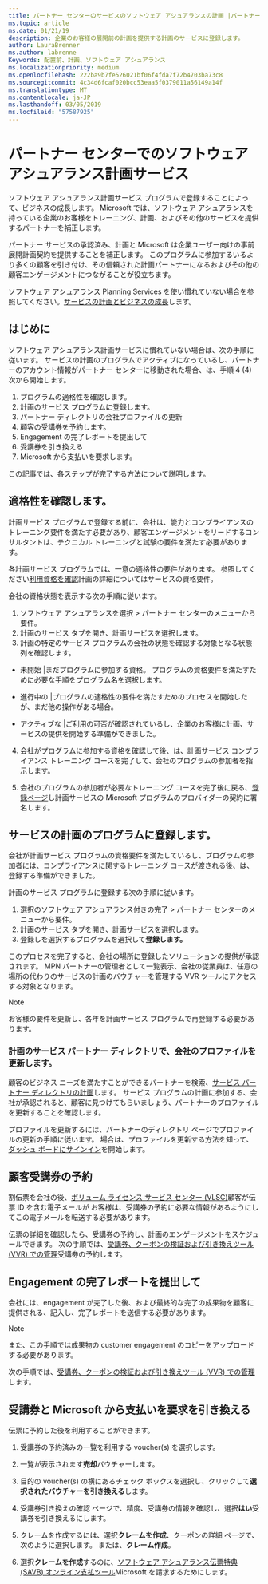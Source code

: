 ```yaml
---
title: パートナー センターのサービスのソフトウェア アシュアランスの計画 |パートナー センター
ms.topic: article
ms.date: 01/21/19
description: 企業のお客様の展開前の計画を提供する計画のサービスに登録します。
author: LauraBrenner
ms.author: labrenne
Keywords: 配置前、計画、ソフトウェア アシュアランス
ms.localizationpriority: medium
ms.openlocfilehash: 222ba9b7fe526021bf06f4fda7f72b4703ba73c8
ms.sourcegitcommit: 4c34d6fcaf020bcc53eaa5f0379011a56149a14f
ms.translationtype: MT
ms.contentlocale: ja-JP
ms.lasthandoff: 03/05/2019
ms.locfileid: "57587925"
---
```

# <a name="software-assurance-planning-services-in-partner-center"></a>パートナー センターでのソフトウェア アシュアランス計画サービス

ソフトウェア アシュアランス計画サービス プログラムで登録することによって、ビジネスの成長します。 Microsoft では、ソフトウェア アシュアランスを持っている企業のお客様をトレーニング、計画、およびその他のサービスを提供するパートナーを補正します。

パートナー サービスの承認済み、計画と Microsoft は企業ユーザー向けの事前展開計画契約を提供することを補正します。 このプログラムに参加するいるより多くの顧客を引き付け、その信頼された計画パートナーになるおよびその他の顧客エンゲージメントにつながることが役立ちます。

ソフトウェア アシュアランス Planning Services を使い慣れていない場合を参照してください。[サービスの計画とビジネスの成長](https://planningservices.partners.extranet.microsoft.com/en/Pages/default.aspx)します。


## <a name="get-started"></a>はじめに

ソフトウェア アシュアランス計画サービスに慣れていない場合は、次の手順に従います。 サービスの計画のプログラムでアクティブになっているし、パートナーのアカウント情報がパートナー センターに移動された場合、は、手順 4 (4) 次から開始します。 

1. プログラムの適格性を確認します。 
2. 計画のサービス プログラムに登録します。
3. パートナー ディレクトリの会社プロファイルの更新
4. 顧客の受講券を予約します。 
5. Engagement の完了レポートを提出して
6. 受講券を引き換える 
7. Microsoft から支払いを要求します。

この記事では、各ステップが完了する方法について説明します。

## <a name="confirm-eligibility"></a>適格性を確認します。

計画サービス プログラムで登録する前に、会社は、能力とコンプライアンスのトレーニング要件を満たす必要があり、顧客エンゲージメントをリードするコンサルタントは、テクニカル トレーニングと試験の要件を満たす必要があります。 

各計画サービス プログラムでは、一意の適格性の要件があります。 参照してください[利用資格を確認](https://planningservices.partners.extranet.microsoft.com/en/Pages/partnereligibilityrequirements.aspx)計画の詳細についてはサービスの資格要件。

会社の資格状態を表示する次の手順に従います。

1. ソフトウェア アシュアランスを選択 > パートナー センターのメニューから要件。 
2. 計画のサービス タブを開き、計画サービスを選択します。
3. 計画の特定のサービス プログラムの会社の状態を確認する対象となる状態 列を確認します。 

- 未開始 |まだプログラムに参加する資格。 プログラムの資格要件を満たすために必要な手順をプログラム名を選択します。

- 進行中の |プログラムの適格性の要件を満たすためのプロセスを開始したが、まだ他の操作がある場合。

- アクティブな |ご利用の可否が確認されているし、企業のお客様に計画、サービスの提供を開始する準備ができました。 

4. 会社がプログラムに参加する資格を確認して後、は、計画サービス コンプライアンス トレーニング コースを完了して、会社のプログラムの参加者を指示します。 

5. 会社のプログラムの参加者が必要なトレーニング コースを完了後に戻る、[登録ページ](https://planningservices.partners.extranet.microsoft.com/en/Pages/GetRegistered.aspx)し計画サービスの Microsoft プログラムのプロバイダーの契約に署名します。 

## <a name="enroll-in-the-planning-services-program"></a>サービスの計画のプログラムに登録します。

会社が計画サービス プログラムの資格要件を満たしているし、プログラムの参加者には、コンプライアンスに関するトレーニング コースが渡される後、は、登録する準備ができました。 

計画のサービス プログラムに登録する次の手順に従います。

1. 選択のソフトウェア アシュアランス付きの完了 > パートナー センターのメニューから要件。 
2. 計画のサービス タブを開き、計画サービスを選択します。
3. 登録しを選択するプログラムを選択して**登録します。**

このプロセスを完了すると、会社の場所に登録したソリューションの提供が承認されます。 MPN パートナーの管理者として一覧表示、会社の従業員は、任意の場所の代わりのサービスの計画のバウチャーを管理する VVR ツールにアクセスする対象となります。
>[!Note]
> お客様の要件を更新し、各年を計画サービス プログラムで再登録する必要があります。

### <a name="update-your-companys-profile-in-the-planning-services-partner-directory"></a>計画のサービス パートナー ディレクトリで、会社のプロファイルを更新します。 

顧客のビジネス ニーズを満たすことができるパートナーを検索、[サービス パートナー ディレクトリの計画](https://directory.partners.extranet.microsoft.com/psbproviders/)します。 サービス プログラムの計画に参加する、会社が承認されると、顧客に見つけてもらいましょう、パートナーのプロファイルを更新することを確認します。 

プロファイルを更新するには、パートナーのディレクトリ ページでプロファイルの更新の手順に従います。 場合は、プロファイルを更新する方法を知って、[ダッシュ ボードにサインイン](https://planningservices.partners.extranet.microsoft.com/en/Pages/dashboard.aspx)を開始します。  

## <a name="reserve-customer-voucher"></a>顧客受講券の予約

割伝票を会社の後、[ボリューム ライセンス サービス センター (VLSC)](https://www.microsoft.com/Licensing/servicecenter/default.aspx)顧客が伝票 ID を含む電子メールが お客様は、受講券の予約に必要な情報があるようにしてこの電子メールを転送する必要があります。 

伝票の詳細を確認したら、受講券の予約し、計画のエンゲージメントをスケジュールできます。 次の手順では、[受講券、クーポンの検証および引き換えツール (VVR) での管理](voucher-validation-tool.md)受講券の予約します。  

## <a name="complete-the-engagement-and-submit-completion-report"></a>Engagement の完了レポートを提出して

会社には、engagement が完了した後、および最終的な完了の成果物を顧客に提供される、記入し、完了レポートを送信する必要があります。

>[!NOTE]
> また、この手順では成果物の customer engagement のコピーをアップロードする必要があります。 


次の手順では、[受講券、クーポンの検証および引き換えツール (VVR) での管理](voucher-validation-tool.md)します。

## <a name="redeem-a-voucher-and-request-payment-from-microsoft"></a>受講券と Microsoft から支払いを要求を引き換える

伝票に予約した後を利用することができます。 

1. 受講券の予約済みの一覧を利用する voucher(s) を選択します。 
2. 一覧が表示されます**売却**バウチャーします。
3. 目的の voucher(s) の横にあるチェック ボックスを選択し、クリックして**選択されたバウチャーを引き換える**します。
4. 受講券引き換えの確認 ページで、精度、受講券の情報を確認し、選択**はい**受講券を引き換えるにします。

5. クレームを作成するには、選択**クレームを作成**、クーポンの詳細 ページで、次のように選択します。 または、**クレーム作成**。

6. 選択**クレームを作成**するのに、[ソフトウェア アシュアランス伝票特典 (SAVB) オンライン支払ツール](https://planningservices.partners.extranet.microsoft.com/en/Pages/getpaid.aspx)Microsoft を請求するためにします。



